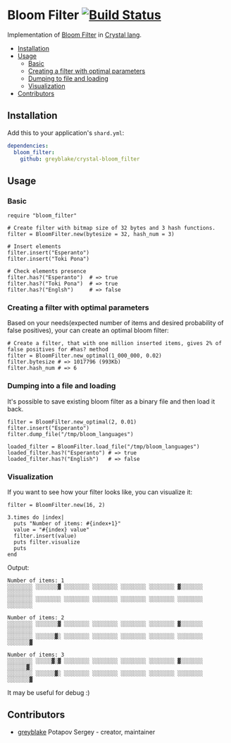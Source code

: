 # Bloom Filter [![Build Status](https://travis-ci.org/greyblake/crystal-bloom_filter.svg?branch=master)](https://travis-ci.org/greyblake/crystal-bloom_filter)

Implementation of [Bloom Filter](https://en.wikipedia.org/wiki/Bloom_filter) in [Crystal lang](http://crystal-lang.org/).

* [Installation](#installation)
* [Usage](#usage)
  * [Basic](#basic)
  * [Creating a filter with optimal parameters](#creating-a-filter-with-optimal-parameters)
  * [Dumping to file and loading](#dumping-into-a-file-and-loading)
  * [Visualization](#visualization)
* [Contributors](#contributors)


## Installation

Add this to your application's `shard.yml`:

```yaml
dependencies:
  bloom_filter:
    github: greyblake/crystal-bloom_filter
```

## Usage

### Basic

```crystal
require "bloom_filter"

# Create filter with bitmap size of 32 bytes and 3 hash functions.
filter = BloomFilter.new(bytesize = 32, hash_num = 3)

# Insert elements
filter.insert("Esperanto")
filter.insert("Toki Pona")

# Check elements presence
filter.has?("Esperanto")  # => true
filter.has?("Toki Pona")  # => true
filter.has?("Englsh")     # => false
```

### Creating a filter with optimal parameters

Based on your needs(expected number of items and desired probability of false positives),
your can create an optimal bloom filter:

```crystal
# Create a filter, that with one million inserted items, gives 2% of false positives for #has? method
filter = BloomFilter.new_optimal(1_000_000, 0.02)
filter.bytesize # => 1017796 (993Kb)
filter.hash_num # => 6
```

### Dumping into a file and loading

It's possible to save existing bloom filter as a binary file and then load it back.

```crystal
filter = BloomFilter.new_optimal(2, 0.01)
filter.insert("Esperanto")
filter.dump_file("/tmp/bloom_languages")

loaded_filter = BloomFilter.load_file("/tmp/bloom_languages")
loaded_filter.has?("Esperanto") # => true
loaded_filter.has?("English")   # => false
```

### Visualization

If you want to see how your filter looks like, you can visualize it:

```crystal
filter = BloomFilter.new(16, 2)

3.times do |index|
  puts "Number of items: #{index+1}"
  value = "#{index} value"
  filter.insert(value)
  puts filter.visualize
  puts
end
```

Output:
```
Number of items: 1
░░░░░░░░ ░░░░░░░▓ ░░░░░░░░ ░░░░░░░░ ░░░░░░░░ ░░░░░░░░ ▓░░░░░░░ ░░░░░░░░
░░░░░░░░ ░░░░░░░░ ░░░░░░░░ ░░░░░░░░ ░░░░░░░░ ░░░░░░░░ ░░░░░░░░ ░░░░░░░░

Number of items: 2
░░░░░░░░ ░░░░░░░▓ ░░░░░░░░ ░░░░░░░░ ░░░░░░░░ ░░░░░░░░ ▓░░░░░░░ ░░░░░░░░
░░░░░░░░ ░░░░░░▓░ ░░░░░░░░ ░░░░░░░░ ░░░░░░░░ ░░░░░░░░ ░░░░░░░░ ░░░░░░░▓

Number of items: 3
░░░░░░░░ ░░░░░▓░▓ ░░░░░░░░ ░░░░░░░░ ░░░░░░░░ ░░░░░░░░ ▓░░░░░░░ ░░░░░░▓░
░░░░░░░░ ░░░░░░▓░ ░░░░░░░░ ░░░░░░░░ ░░░░░░░░ ░░░░░░░░ ░░░░░░░░ ░░░░░░░▓
```
It may be useful for debug :)


## Contributors

- [greyblake](https://github.com/greyblake) Potapov Sergey - creator, maintainer
